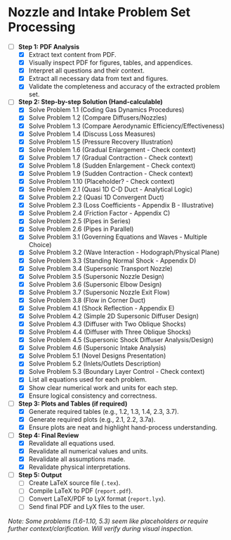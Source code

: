 # Nozzle and Intake Problem Set Processing

- [ ] **Step 1: PDF Analysis**
    - [X] Extract text content from PDF.
    - [X] Visually inspect PDF for figures, tables, and appendices.
    - [X] Interpret all questions and their context.
    - [X] Extract all necessary data from text and figures.
    - [X] Validate the completeness and accuracy of the extracted problem set.
- [ ] **Step 2: Step-by-step Solution (Hand-calculable)**
    - [X] Solve Problem 1.1 (Coding Gas Dynamics Procedures)
    - [X] Solve Problem 1.2 (Compare Diffusers/Nozzles)
    - [X] Solve Problem 1.3 (Compare Aerodynamic Efficiency/Effectiveness)
    - [X] Solve Problem 1.4 (Discuss Loss Measures)
    - [X] Solve Problem 1.5 (Pressure Recovery Illustration)
    - [X] Solve Problem 1.6 (Gradual Enlargement - Check context)
    - [X] Solve Problem 1.7 (Gradual Contraction - Check context)
    - [X] Solve Problem 1.8 (Sudden Enlargement - Check context)
    - [X] Solve Problem 1.9 (Sudden Contraction - Check context)
    - [X] Solve Problem 1.10 (Placeholder? - Check context)
    - [X] Solve Problem 2.1 (Quasi 1D C-D Duct - Analytical Logic)
    - [X] Solve Problem 2.2 (Quasi 1D Convergent Duct)
    - [X] Solve Problem 2.3 (Loss Coefficients - Appendix B - Illustrative)
    - [X] Solve Problem 2.4 (Friction Factor - Appendix C)
    - [X] Solve Problem 2.5 (Pipes in Series)
    - [X] Solve Problem 2.6 (Pipes in Parallel)
    - [X] Solve Problem 3.1 (Governing Equations and Waves - Multiple Choice)
    - [X] Solve Problem 3.2 (Wave Interaction - Hodograph/Physical Plane)
    - [X] Solve Problem 3.3 (Standing Normal Shock - Appendix D)
    - [X] Solve Problem 3.4 (Supersonic Transport Nozzle)
    - [X] Solve Problem 3.5 (Supersonic Nozzle Design)
    - [X] Solve Problem 3.6 (Supersonic Elbow Design)
    - [X] Solve Problem 3.7 (Supersonic Nozzle Exit Flow)
    - [X] Solve Problem 3.8 (Flow in Corner Duct)
    - [X] Solve Problem 4.1 (Shock Reflection - Appendix E)
    - [X] Solve Problem 4.2 (Simple 2D Supersonic Diffuser Design)
    - [X] Solve Problem 4.3 (Diffuser with Two Oblique Shocks)
    - [X] Solve Problem 4.4 (Diffuser with Three Oblique Shocks)
    - [X] Solve Problem 4.5 (Supersonic Shock Diffuser Analysis/Design)
    - [X] Solve Problem 4.6 (Supersonic Intake Analysis)
    - [X] Solve Problem 5.1 (Novel Designs Presentation)
    - [X] Solve Problem 5.2 (Inlets/Outlets Description)
    - [X] Solve Problem 5.3 (Boundary Layer Control - Check context)
    - [X] List all equations used for each problem.
    - [X] Show clear numerical work and units for each step.
    - [X] Ensure logical consistency and correctness.
- [ ] **Step 3: Plots and Tables (if required)**
    - [X] Generate required tables (e.g., 1.2, 1.3, 1.4, 2.3, 3.7).
    - [X] Generate required plots (e.g., 2.1, 2.2, 3.7a).
    - [X] Ensure plots are neat and highlight hand-process understanding.
- [ ] **Step 4: Final Review**
    - [X] Revalidate all equations used.
    - [X] Revalidate all numerical values and units.
    - [X] Revalidate all assumptions made.
    - [X] Revalidate physical interpretations.
- [ ] **Step 5: Output**
    - [ ] Create LaTeX source file (`.tex`).
    - [ ] Compile LaTeX to PDF (`report.pdf`).
    - [ ] Convert LaTeX/PDF to LyX format (`report.lyx`).
    - [ ] Send final PDF and LyX files to the user.

*Note: Some problems (1.6-1.10, 5.3) seem like placeholders or require further context/clarification. Will verify during visual inspection.*
